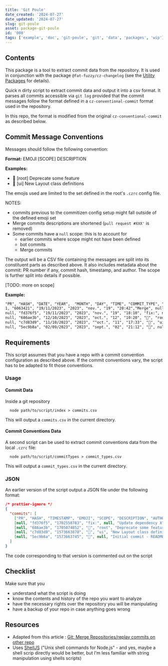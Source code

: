 ```yaml
---
title: 'Git Poule'
date_created: '2024-07-27'
date_updated: '2024-07-27'
slug: git-poule
asset: package-git-poule
id: '008'
tags: ['example', 'doc', 'git-poule', 'git', 'data', 'packages', 'wip']
---
```


## Contents

This package is a tool to extract commit data from the repository.
It is used in conjunction with the package `@fat-fuzzy/cz-changelog` (see the [Utility Packages](/doc/usage/utilities) for details).

Quick n dirty script to extract commit data and output it into a csv format.
It parses all commits accessible via `git log` provided that the commit messages follow the format defined in a `cz-conventional-commit` format used in the repository.

In this repo, the format is modified from the original `cz-conventional-commit` as described below.

## Commit Message Conventions

Messages should follow the following convention:

**Format:** EMOJI [SCOPE] DESCRIPTION

**Examples:**

- 🚧 [root] Deprecate some feature
- 💄 [ui] New Layout class definitions

The emojis used are limited to the set defined in the root's `.czrc` config file.

NOTES:

- commits previous to the commitizen config setup might fall outside of the defined emoji set
- Merge commits descriptions are shortened (`pull request #XXX'` is removed)
- Some commits have a `null` scope: this is to account for
  - earlier commits where scope might not have been defined
  - bot commits
  - Merge commits

The output will be a CSV file containing the messages are split into its constituent parts as described above. It also includes metadata about the commit: PR number if any, commit hash, timestamp, and author. The scope is further split into details if possible.

[TODO: more on scope]

**Example:**

```txt
"PR", "HASH", "DATE", "YEAR",  "MONTH", "DAY", "TIME", "COMMIT_TYPE", "SCOPE", "SCOPE.x" ... "SCOPE.z", "DESCRIPTION", "AUTHOR"
1, "6063421", "19/11/2023", "2023", "nov.", "19", "20:42","Merge", null, "SCOPE.x" ... "SCOPE.z", "from branch-x","author-name"
null, "fd376f5", "19/11/2023", "2023", "nov.", "19", "18:10", "fix:", null, "SCOPE.x" ... "SCOPE.z", "Update dependency X", "bot-name"
null, "686ae3b", "12/10/2023", "2023", "oct.", "12", "10:20", "🚧", "root", "SCOPE.x" ... "SCOPE.z", "Deprecate some feature", "author-name"
null, "c7d83d9", "11/10/2023", "2023", ""oct.", "11", "17:33", "💄", "ui", "SCOPE.x" ... "SCOPE.z", "New Layout class definitions", "author-name"
null, "5ec9b8a", "02/09/2023", "2023", "sept.", "02", "21:12", "🎉", null, "SCOPE.x" ... "SCOPE.z", "Initial commit - README", "author-name"
```

## Requirements

This script assumes that you have a repo with a commit convention configuration as described above. If the commit conventions vary, the script has to be adapted to fit those conventions.

### Usage

#### Commit Data

Inside a git repository

```shell
  node path/to/script/index > commits.csv
```

This will output a `commits.csv` in the current directory.

#### Commit Conventions Data

A second script can be used to extract commit conventions data from the local `.czrc` file:

```shell
  node path/to/script/commitTypes > commit_types.csv
```

This will output a `commit_types.csv` in the current directory.

### JSON

An earlier version of the script output a JSON file under the following format:

```json
/* prettier-ignore */
{
  "commits": [
    ["PR", "HASH", "TIMESTAMP", "EMOJI", "SCOPE", "DESCRIPTION", "AUTHOR"],
    [null, "fd376f5", "1702558783", "fix:", null, "Update dependency X", "bot-name"],
    [null, "686ae3b", "1705074852", "🚧", "root", "Deprecate some feature", "author-name"],
    [null, "c7d83d9", "1573663878", "💄", "ui", "New Layout class definitions", "author-name"],
    [null, "5ec9b8a", "1573663745", "🎉", null, "Initial commit - README", "author-name"]
  ]
}
```

The code corresponding to that version is commented out on the script

## Checklist

Make sure that you

- understand what the script is doing
- know the contents and history of the repo you want to analyze
- have the necessary rights over the repository you will be manipulating
- have a backup of your repo in case anything goes wrong

## Resources

- Adapted from this article : [Git: Merge Repositories/replay commits on other repo](https://makandracards.com/markus/47974-git-merge-repositories-replay-commits-on-other-repo)
- Uses [ShellJS](https://documentup.com/shelljs/shelljs#) ("Unix shell commands for Node.js" - and yes, maybe a shell scrip directly would be better, but I'm less familiar with string manipulation using shells scripts)
